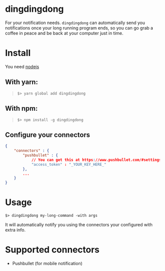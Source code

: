 # dingdingdong

For your notification needs.
`dingdingdong` can automatically send you notifications once your long running program ends, so you can go grab a coffee in peace and be back at your computer just in time.

# Install

You need [nodejs](https://nodejs.org/en/)

## With yarn:

> `$> yarn global add dingdingdong`

## With npm:
> `$> npm install -g dingdingdong`

## Configure your connectors

```json
{
	"connectors" : {
		"pushbullet" : {
			// You can get this at https://www.pushbullet.com/#settings
			"access_token" : "_YOUR_KEY_HERE_"
		},
		...
	}
}
```

# Usage

`$> dingdingdong my-long-command -with args`

It will automatically notify you using the connectors your configured with extra info.

# Supported connectors

- Pushbullet (for mobile notification)
